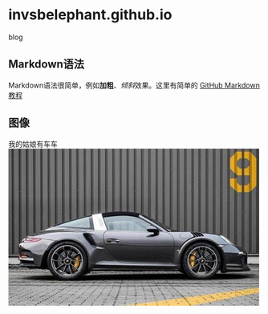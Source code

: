 # invsbelephant.github.io
blog

## Markdown语法
Markdown语法很简单，例如**加粗**、*倾斜*效果。这里有简单的 [GitHub Markdown 教程](https://guides.github.com/features/mastering-markdown/)

## 图像
我的姑娘有车车
![我的姑娘有车车](/imgs/car.jpg)
